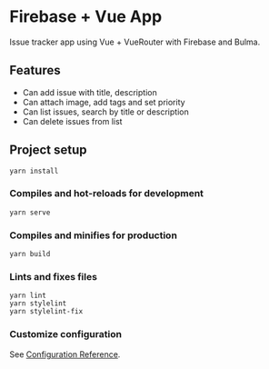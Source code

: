 # Firebase + Vue App

Issue tracker app using Vue + VueRouter with Firebase and Bulma.

## Features
 - Can add issue with title, description
 - Can attach image, add tags and set priority
 - Can list issues, search by title or description
 - Can delete issues from list

## Project setup
```
yarn install
```

### Compiles and hot-reloads for development
```
yarn serve
```

### Compiles and minifies for production
```
yarn build
```

### Lints and fixes files
```
yarn lint
yarn stylelint
yarn stylelint-fix
```

### Customize configuration
See [Configuration Reference](https://cli.vuejs.org/config/).
